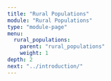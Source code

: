 ```yaml
---
title: "Rural Populations"
module: "Rural Populations"
type: "module-page"
menu:
  rural_populations:
    parent: "rural_populations"
    weight: 1
depth: 2
next: "../introduction/"
---
```

<form method="post" action="."></form>